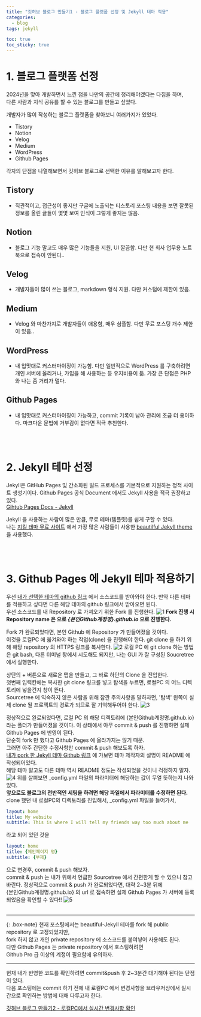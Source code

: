 ```yaml
---
title: "깃허브 블로그 만들기1 - 블로그 플랫폼 선정 및 Jekyll 테마 적용"
categories:
  - blog
tags: jekyll

toc: true
toc_sticky: true
---
```


# 1. 블로그 플랫폼 선정
2024년을 맞아 개발하면서 느낀 점을 나만의 공간에 정리해야겠다는 다짐을 하며, <br>
다른 사람과 지식 공유를 할 수 있는 블로그를 만들고 싶었다. <br>

개발자가 많이 작성하는 블로그 플랫폼을 찾아보니 여러가지가 있었다.
- Tistory
- Notion
- Velog
- Medium
- WordPress
- Github Pages

각자의 단점을 나열해보면서 깃허브 블로그로 선택한 이유를 말해보고자 한다.
## Tistory
- 직관적이고, 접근성이 좋지만 구글에 노출되는 티스토리 포스팅 내용을 보면 잘못된 정보를 올린 글들이 몇몇 보여 인식이 그렇게 좋지는 않음.


## Notion
- 블로그 기능 말고도 매우 많은 기능들을 지원, UI 깔끔함. 다만 현 회사 업무용 노트북으로 접속이 안된다..


## Velog
- 개발자들이 많이 쓰는 블로그, markdown 형식 지원. 다만 커스텀에 제한이 있음.


## Medium
- Velog 와 마찬가지로 개발자들이 애용함, 매우 심플함. 다만 무료 포스팅 개수 제한이 있음..


## WordPress
- 내 입맛대로 커스터마이징이 가능함. 다만 일반적으로 WordPress 를 구축하려면 개인 서버에 올리거나, 가입을 해 사용하는 등 유지비용이 듦. 가장 큰 단점은 PHP 와 나는 좀 거리가 멀다.


## Github Pages
- 내 입맛대로 커스터마이징이 가능하고, commit 기록이 남아 관리에 조금 더 용이하다. 마크다운 문법에 거부감이 없다면 적극 추천한다.

<br><br>

# 2. Jekyll 테마 선정
Jekyll은 GitHub Pages 및 간소화된 빌드 프로세스를 기본적으로 지원하는 정적 사이트 생성기이다.
Github Pages 공식 Document 에서도 Jekyll 사용을 적극 권장하고 있다. <br>
[Gihtub Pages Docs - Jekyll](https://docs.github.com/ko/pages/setting-up-a-github-pages-site-with-jekyll/about-github-pages-and-jekyll)

Jekyll 을 사용하는 사람이 많은 만큼, 무료 테마(템플릿)를 쉽게 구할 수 있다.<br>
나는 [지킬 테마 무료 사이트](https://jekyllthemes.io/free) 에서 가장 많은 사람들이 사용한 
[beautilful Jekyll theme](https://jekyllthemes.io/theme/beautiful-jekyll) 을 사용했다.

<br><br>

# 3. Github Pages 에 Jekyll 테마 적용하기
우선 [내가 선택한 테마의 github 링크](https://github.com/daattali/beautiful-jekyll) 에서 소스코드를 받아와야 한다. 만약 다른 테마를 적용하고 싶다면 다른 해당 테마의 github 링크에서 받아오면 된다.<br>
우선 소스코드를 내 Repository 로 가져오기 위한 Fork 를 진행한다.
![1](https://github.com/isckd/blog-comment/assets/100770637/f0bf1b65-08b4-4e5b-aad9-9ab4e73d5a9f)
**Fork 진행 시 Repository name 은 으로 *{본인Github계정명}.github.io*  으로 진행한다.**

Fork 가 완료되었다면, 본인 Github 에 Repository 가 만들어졌을 것이다.<br>
이것을 로컬PC 에 옮겨와야 하는 작업(clone) 을 진행해야 한다.
 git clone 을 하기 위해 해당 repository 의 HTTPS 링크를 복사한다.
![2](https://github.com/isckd/blog-comment/assets/100770637/9fc63af7-d5fd-4834-b036-2cfbc5399038)
로컬 PC 에 git clone 하는 방법은 git bash, 다른 터미널 창에서 시도해도 되지만, 나는 GUI 가 잘 구성된 Soucretree 에서 실행한다. <br>

상단의 + 버튼으로 새로운 탭을 만들고, 그 바로 하단의 Clone 을 진입한다. <br>
첫번째 입력칸에는 복사한 git clone 링크를 넣고 탐색을 누르면, 로컬PC 의 어느 디렉토리에 넣을건지 창이 뜬다. <br>
Sourcetree 에 익숙하지 않은 사람을 위해 잠깐 주의사항을 말하자면, 
'탐색' 왼쪽이 실제 clone 될 프로젝트의 경로가 되므로 잘 기억해두어야 한다.
![3](https://github.com/isckd/blog-comment/assets/100770637/786f5710-af2a-4704-a1bf-660a64a13929)

정상적으로 완료되었다면, 로컬 PC 의 해당 디렉토리에 {본인Github계정명.github.io} 라는 폴더가 만들어졌을 것이다. 이 상태에서 아무 commit & push 를 진행하면 실제 Github Pages 에 반영이 된다. <br>
단순히 fork 만 했다고 Github Pages 에 올라가지는 않기 때문. <br>
그러면 아주 간단한 수정사항만 commit & push 해보도록 하자. <br>
[내가 pork 한 Jekyll 테마 Github 링크](https://github.com/daattali/beautiful-jekyll) 에 가보면 테마 제작자의 설명이 README 에 작성되어있다. <br>
해당 테마 말고도 다른 테마 역시 README 정도는 작성되었을 것이니 걱정하지 말자.
![4](https://github.com/isckd/blog-comment/assets/100770637/cd663b6a-9adf-4829-929b-83ea16fd59e5)
위를 살펴보면 _config.yml 파일의 파라미터에 해당하는 값이 무얼 뜻하는지 나와있다. <br>
**앞으로도 블로그의 전반적인 세팅을 하려면 해당 파일에서 파라미터를 수정하면 된다.** <br>
clone 했던 내 로컬PC의 디렉토리를 진입해서, _config.yml 파일을 들어가서,
```yml
layout: home
title: My website
subtitle: This is where I will tell my friends way too much about me
```
라고 되어 있던 것을
```yml
layout: home
title: {메인페이지 명}
subtitle: {부제}
```
으로 변경후, commit & push 해보자. <br>
commit & push 는 내가 위에서 언급한 Sourcetree 에서 간편한게 할 수 있으니 참고바란다.
정상적으로 commit & push 가 완료되었다면, 대략 2~3분 뒤에 <br>
{본인Github계정명.github.io} 의 url 로 접속하면 실제 Github Pages 가 서버에 등록되었음을 확인할 수 있다!!
![5](https://github.com/isckd/blog-comment/assets/100770637/427f909b-d72a-428d-9b6b-a5dcd0f41d06)
<br><br>

***

{: .box-note}
현재 포스팅에서는 beautiful-Jekyll 테마를 fork 해 public repository 로 고정되었지만, <br>
fork 하지 않고 개인 private repository 에 소스코드를 붙여넣어 사용해도 된다. <br>
다만 Github Pages 는 private repository 에서 호스팅하려면<br>
Github Pro 급 이상의 계정이 필요함에 유의하자.

***


현재 내가 반영한 코드를 확인하려면 commit&push 후 2~3분간 대기해야 된다는 단점이 있다.<br>
다음 포스팅에는 commit 하기 전에 내 로컬PC 에서 변경사항을 브라우저상에서 실시간으로 확인하는 방법에 대해 다루고자 한다.

[깃허브 블로그 만들기2 - 로컬PC에서 실시간 변경사항 확인](https://isckd.github.io/2024-01-01-make-github-blog(2))